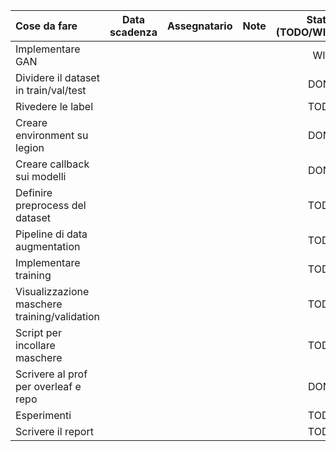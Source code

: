 | Cose da fare                                 | Data scadenza | Assegnatario | Note | Status (TODO/WIP/DONE) |
| :------------------------------------------- | :-----------: | :----------: | :--: | :--------------------: |
| Implementare GAN                             |               |              |      |          WIP           |
| Dividere il dataset in train/val/test        |               |              |      |          DONE          |
| Rivedere le label                            |               |              |      |          TODO          |
| Creare environment su legion                 |               |              |      |          DONE          |
| Creare callback sui modelli                  |               |              |      |          DONE          |
| Definire preprocess del dataset              |               |              |      |          TODO          |
| Pipeline di data augmentation                |               |              |      |          TODO          |
| Implementare training                        |               |              |      |          TODO          |
| Visualizzazione maschere training/validation |               |              |      |          TODO          |
| Script per incollare maschere                |               |              |      |          TODO          |
| Scrivere al prof per overleaf e repo         |               |              |      |          DONE          |
| Esperimenti                                  |               |              |      |          TODO          |
| Scrivere il report                           |               |              |      |          TODO          |
